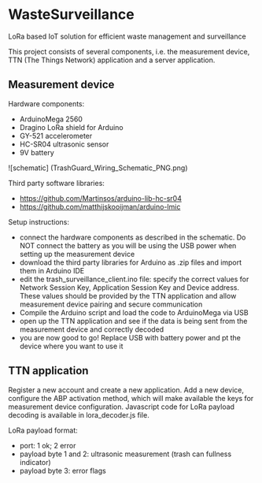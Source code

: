 # WasteSurveillance
LoRa based IoT solution for efficient waste management and surveillance

This project consists of several components, i.e. the measurement device, TTN (The Things Network) application and a server application.

## Measurement device

Hardware components:
 - ArduinoMega 2560
 - Dragino LoRa shield for Arduino
 - GY-521 accelerometer
 - HC-SR04 ultrasonic sensor
 - 9V battery

![schematic] (TrashGuard_Wiring_Schematic_PNG.png)

Third party software libraries:
 - https://github.com/Martinsos/arduino-lib-hc-sr04
 - https://github.com/matthijskooijman/arduino-lmic
 
 Setup instructions:
  - connect the hardware components as described in the schematic. Do NOT connect the battery as you will be using the USB power when setting up the measurement device
  - download the third party libraries for Arduino as .zip files and import them in Arduino IDE
  - edit the trash_surveillance_client.ino file: specify the correct values for Network Session Key, Application Session Key and Device address. These values should be provided by the TTN application and allow measurement device pairing and secure communication
  - Compile the Arduino script and load the code to ArduinoMega via USB
  - open up the TTN application and see if the data is being sent from the measurement device and correctly decoded
  - you are now good to go! Replace USB with battery power and pt the device where you want to use it
  
  ## TTN application
  
  Register a new account and create a new application. Add a new device, configure the ABP activation method, which will make available the keys for measurement device configuration. Javascript code for LoRa payload decoding is available in lora_decoder.js file. 
  
LoRa payload format:
 - port: 1 ok; 2 error
 - payload byte 1 and 2: ultrasonic measurement (trash can fullness indicator)
 - payload byte 3: error flags

